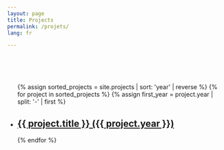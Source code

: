```yaml
---
layout: page
title: Projects
permalink: /projets/
lang: fr

---
```


<ul class="project-list" style="margin-top:5rem;">
  {% assign sorted_projects = site.projects | sort: 'year' | reverse %}
  {% for project in sorted_projects %}
  {% assign first_year = project.year | split: '-' | first %}
  <li>
    <h2>
      <a href="{{ site.baseurl }}{{ project.url }}">{{ project.title }} ({{ project.year }})</a>
    </h2>
  </li>
  {% endfor %}
</ul>